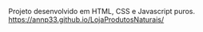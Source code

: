 Projeto desenvolvido em HTML, CSS e Javascript puros.
https://annp33.github.io/LojaProdutosNaturais/

